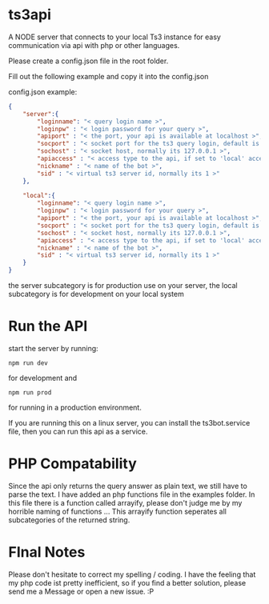 # ts3api
A NODE server that connects to your local Ts3 instance for easy communication via api with php or other languages.


Please create a config.json file in the root folder. 

Fill out the following example and copy it into the config.json 

config.json example:
```json
{
    "server":{
        "loginname": "< query login name >",
        "loginpw" : "< login password for your query >",  
        "apiport" : "< the port, your api is available at localhost >",
        "socport" : "< socket port for the ts3 query login, default is: 10011 >",
        "sochost" : "< socket host, normally its 127.0.0.1 >",
        "apiaccess" : "< access type to the api, if set to 'local' access is granted to localhost only >", 
        "nickname" : "< name of the bot >",
        "sid" : "< virtual ts3 server id, normally its 1 >"
    },
    
    "local":{
        "loginname": "< query login name >", 
        "loginpw" : "< login password for your query >", 
        "apiport" : "< the port, your api is available at localhost >",
        "socport" : "< socket port for the ts3 query login, default is: 10011 >",
        "sochost" : "< socket host, normally its 127.0.0.1 >",
        "apiaccess" : "< access type to the api, if set to 'local' access is granted to localhost only >", 
        "nickname" : "< name of the bot >",
        "sid" : "< virtual ts3 server id, normally its 1 >"
    }
}
```

the server subcategory is for production use on your server, 
the local subcategory is for development on your local system 
 
# Run the API
start the server by running:
```
npm run dev
```
for development and
```
npm run prod
```
for running in a production environment.

If you are running this on a linux server, you can install the ts3bot.service file, then you can run this api as a service.

# PHP Compatability
Since the api only returns the query answer as plain text, we still have to parse the text. I have added an php functions file in the examples folder. 
In this file there is a function called arrayify, please don't judge me by my horrible naming of functions ... 
This arrayify function seperates all subcategories of the returned string.

# FInal Notes
Please don't hesitate to correct my spelling / coding. 
I have the feeling that my php code ist pretty inefficient, so if you find a better solution, please send me a Message or open a new issue. :P
